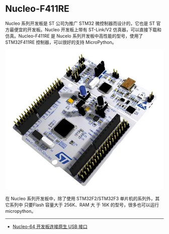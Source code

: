# Nucleo-F411RE

Nucleo 系列开发板是 ST 公司为推广 STM32 微控制器而设计的，它也是 ST 官方最便宜的开发板。Nucleo 开发板上带有 ST-Link/V2 仿真器，可以直接下载和仿真。Nucleo-F411RE 是 Nucelo 系列开发板中高性能的型号，使用了 STM32F411RE 控制器，可以很好的支持 MicroPython。

![](nucleo.webp)

在 Nucleo 系列开发板中，除了使用 STM32F2/STM32F3 单片机的系列外，其它系列中 只要Flash 容量大于 256K、RAM 大 于 16K 的型号，很多也可以运行micropython。

---

- [Nucleo-64 开发板连接原生 USB 接口](连接usb接口/readme.md)